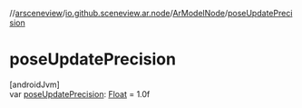 //[arsceneview](../../../index.md)/[io.github.sceneview.ar.node](../index.md)/[ArModelNode](index.md)/[poseUpdatePrecision](pose-update-precision.md)

# poseUpdatePrecision

[androidJvm]\
var [poseUpdatePrecision](pose-update-precision.md): [Float](https://kotlinlang.org/api/latest/jvm/stdlib/kotlin/-float/index.html) = 1.0f
